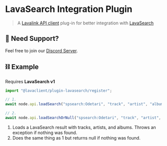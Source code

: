 # LavaSearch Integration Plugin

> A [Lavalink API client](https://npmjs.com/lavalink-api-client) plug-in for better integration with [LavaSearch](https://github.com/Topi314/LavaSearch)

## 🛟 Need Support?

Feel free to join our [Discord Server](https://discord.gg/8R4d8RydT4).

## ⛓️ Example

Requires **LavaSearch v1**

```ts
import "@lavaclient/plugin-lavasearch/register";

// 1.
await node.api.loadSearch("spsearch:Odetari", "track", "artist", "album");

// 2.
await node.api.loadSearchOrNull("spsearch:Odetari", "track", "artist", "album");
```

1. Loads a LavaSearch result with tracks, artists, and albums. Throws an exception if nothing was found.
2. Does the same thing as 1 but returns null if nothing was found.
